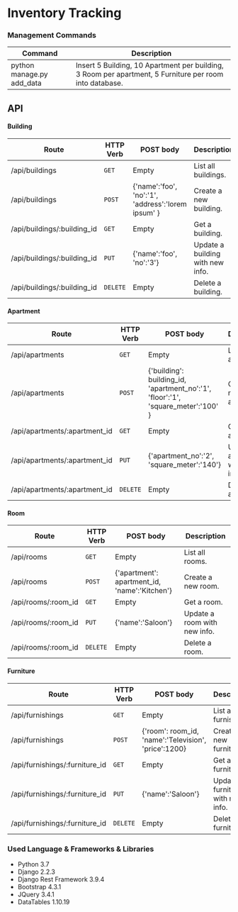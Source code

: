 # Inventory Tracking

### Management Commands
| Command  | Description	 |
| --- | --- |
|python manage.py add_data | Insert 5 Building, 10 Apartment per building, 3 Room per apartment, 5 Furniture per room into database.|


## API
#### Building

| Route | HTTP Verb	 | POST body	 | Description	 |
| --- | --- | --- | --- |
| /api/buildings | `GET` | Empty | List all buildings. |
| /api/buildings | `POST` | {'name':'foo', 'no':'1', 'address':'lorem ipsum' } | Create a new building. |
| /api/buildings/:building_id | `GET` | Empty | Get a building. |
| /api/buildings/:building_id | `PUT` | {'name':'foo', 'no':'3'} | Update a building with new info. |
| /api/buildings/:building_id | `DELETE` | Empty | Delete a building. |


#### Apartment

| Route | HTTP Verb	 | POST body	 | Description	 |
| --- | --- | --- | --- |
| /api/apartments | `GET` | Empty | List all apartments. |
| /api/apartments | `POST` | {'building': building_id, 'apartment_no':'1', 'floor':'1', 'square_meter':'100' } | Create a new apartment. |
| /api/apartments/:apartment_id | `GET` | Empty | Get a apartment. |
| /api/apartments/:apartment_id | `PUT` | {'apartment_no':'2', 'square_meter':'140'} | Update a apartment with new info. |
| /api/apartments/:apartment_id | `DELETE` | Empty | Delete a apartment. |


#### Room

| Route | HTTP Verb	 | POST body	 | Description	 |
| --- | --- | --- | --- |
| /api/rooms | `GET` | Empty | List all rooms. |
| /api/rooms | `POST` | {'apartment': apartment_id, 'name':'Kitchen'} | Create a new room. |
| /api/rooms/:room_id | `GET` | Empty | Get a room. |
| /api/rooms/:room_id | `PUT` | {'name':'Saloon'} | Update a room with new info. |
| /api/rooms/:room_id | `DELETE` | Empty | Delete a room. |

#### Furniture

| Route | HTTP Verb	 | POST body	 | Description	 |
| --- | --- | --- | --- |
| /api/furnishings | `GET` | Empty | List all furnishings. |
| /api/furnishings | `POST` | {'room': room_id, 'name':'Television', 'price':1200} | Create a new furniture. |
| /api/furnishings/:furniture_id | `GET` | Empty | Get a furniture. |
| /api/furnishings/:furniture_id | `PUT` | {'name':'Saloon'} | Update a furniture with new info. |
| /api/furnishings/:furniture_id | `DELETE` | Empty | Delete a furniture. |

### Used Language & Frameworks & Libraries

- Python 3.7
- Django 2.2.3
- Django Rest Framework 3.9.4
- Bootstrap 4.3.1
- JQuery 3.4.1
- DataTables 1.10.19